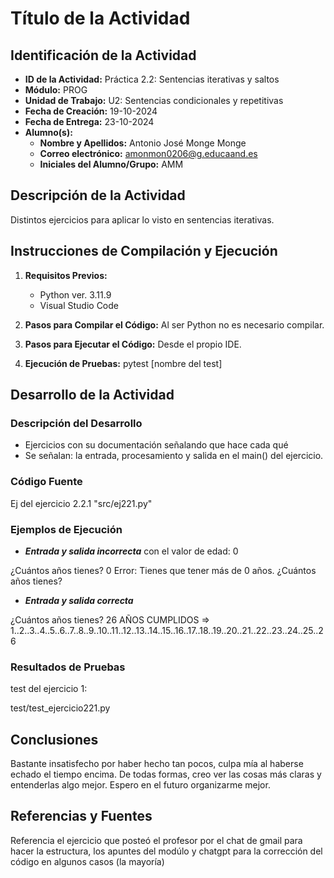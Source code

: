 # Título de la Actividad

## Identificación de la Actividad
- **ID de la Actividad:** Práctica 2.2: Sentencias iterativas y saltos
- **Módulo:** PROG
- **Unidad de Trabajo:** U2: Sentencias condicionales y repetitivas
- **Fecha de Creación:** 19-10-2024
- **Fecha de Entrega:** 23-10-2024
- **Alumno(s):** 
  - **Nombre y Apellidos:** Antonio José Monge Monge
  - **Correo electrónico:** amonmon0206@g.educaand.es
  - **Iniciales del Alumno/Grupo:** AMM

## Descripción de la Actividad
Distintos ejercicios para aplicar lo visto en sentencias iterativas.

## Instrucciones de Compilación y Ejecución
1. **Requisitos Previos:**
   - Python ver. 3.11.9
   - Visual Studio Code

2. **Pasos para Compilar el Código:**
   Al ser Python no es necesario compilar.

3. **Pasos para Ejecutar el Código:**
   Desde el propio IDE.

4. **Ejecución de Pruebas:**
   pytest [nombre del test]

## Desarrollo de la Actividad
### Descripción del Desarrollo
 - Ejercicios con su documentación señalando que hace cada qué
 - Se señalan: la entrada, procesamiento y salida en el main() del ejercicio.

### Código Fuente
Ej del ejercicio 2.2.1 "src/ej221.py"

### Ejemplos de Ejecución
- ***Entrada y salida incorrecta*** con el valor de edad: 0

¿Cuántos años tienes? 0
Error: Tienes que tener más de 0 años.
¿Cuántos años tienes? 

- ***Entrada y salida correcta***

¿Cuántos años tienes? 26
AÑOS CUMPLIDOS => 1..2..3..4..5..6..7..8..9..10..11..12..13..14..15..16..17..18..19..20..21..22..23..24..25..26

### Resultados de Pruebas
test del ejercicio 1:

test/test_ejercicio221.py


## Conclusiones
Bastante insatisfecho por haber hecho tan pocos, culpa mía al haberse echado el tiempo encima. De todas formas, creo ver las cosas más claras y entenderlas algo mejor. Espero en el futuro organizarme mejor.

## Referencias y Fuentes
Referencia el ejercicio que posteó el profesor por el chat de gmail para hacer la estructura, los apuntes del modúlo y chatgpt para la corrección del código en algunos casos (la mayoría)


